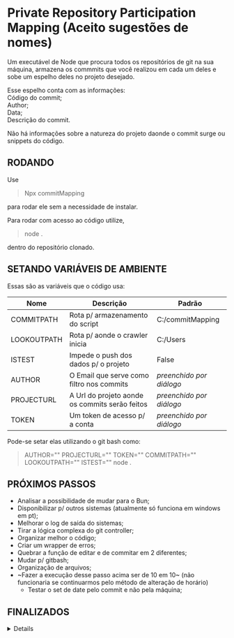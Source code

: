 # Private Repository Participation Mapping (Aceito sugestões de nomes)

Um executável de Node que procura todos os repositórios de git na sua máquina, armazena os commmits que você realizou em cada um deles e sobe um espelho deles no projeto desejado.  

Esse espelho conta com as informações:  
    Código do commit;  
    Author;  
    Data;  
    Descrição do commit.

Não há informações sobre a natureza do projeto daonde o commit surge ou snippets do código.  

## RODANDO

Use  
>Npx commitMapping

para rodar ele sem a necessidade de instalar.  

Para rodar com acesso ao código utilize,  
>node .  

dentro do repositório clonado.  

## SETANDO VARIÁVEIS DE AMBIENTE

Essas são as variáveis que o código usa:

| Nome          | Descrição                                      | Padrão                   |
| ------------- | ---------------------------------------------- | ------------------------ |
| COMMITPATH    | Rota p/ armazenamento do script                | C:/commitMapping         |
| LOOKOUTPATH   | Rota p/ aonde o crawler inicia                 | C:/Users                 |
| ISTEST        | Impede o push dos dados p/ o projeto           | False                    |
| AUTHOR        | O Email que serve como filtro nos commits      | *preenchido por diálogo* |
| PROJECTURL    | A Url do projeto aonde os commits serão feitos | *preenchido por diálogo* |
| TOKEN         | Um token de acesso p/ a conta                  | *preenchido por diálogo* |

Pode-se setar elas utilizando o git bash como:
> AUTHOR="" PROJECTURL="" TOKEN="" COMMITPATH="" LOOKOUTPATH="" ISTEST="" node .

## PRÓXIMOS PASSOS
- Analisar a possibilidade de mudar para o Bun;
- Disponibilizar p/ outros sistemas (atualmente só funciona em windows em pt);
- Melhorar o log de saída do sistemas;
- Tirar a lógica complexa do git controller;
- Organizar melhor o código;
- Criar um wrapper de erros;
- Quebrar a função de editar e de commitar em 2 diferentes;
- Mudar p/ gitbash;
- Organização de arquivos;
- ~Fazer a execução desse passo acima ser de 10 em 10~ (não funcionaria se continuarmos pelo método de alteração de horário)
    - Testar o set de date pelo commit e não pela máquina;

## FINALIZADOS
<details>
- Subir para o NPX (e trocar de nome, talvez);
    - Usar localmente no diretório apontado (quando mudar p/ npx)
- Nos detalhes do commit, colocar o número de linhas;
- Nos detalhes do commit, colocar o nome do projeto; (poderia ser considerado vazamento de info)
- Nos detalhes do commit, colocar as linguagens dos arquivos alterados. (poderia ser considerado vazamento de info)
- URLs dão problema
- Não duplicar Commits e não deletar o arquivo atual;
- Criar um caso de testes que não pusha;
- Melhorar a leitura do readme;
- Arrumar as envs de ambiente p/ incluir email, token e repo;
- Armazenar os commits que deram erro;
- Error Handler mais completo;
- Lidar com kill Switchs;
- Adicionar novas variáveis ao ReadMe;
- Função de DeleteFile em utils;
- Mudar o jeito que o crawler funciona p/ evitar a recorrencia da função;
- Ajustes na escrita e novas tasks;
- Break o Born() no phaser;
- Pegar o diretório atual e usar ele para construir as rotas padrões;
- Possibilitar vários processos de estarem ocupando a thread quando executando em loop;
- Break o modifyAndCommit() no git.controller;
- Token e URL estão hardcoded;
- Bug no horário
- Bug no caso do projeto já existir
</details>